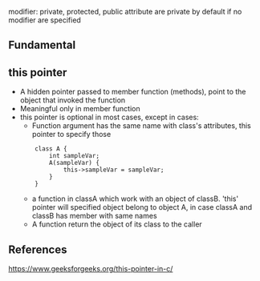 modifier:
    private, protected, public
    attribute are private by default if no modifier are specified

## Fundamental


## this pointer
- A hidden pointer passed to member function (methods), point to the object that invoked the function
- Meaningful only in member function
- this pointer is optional in most cases, except in cases:
    * Function argument has the same name with class's attributes, this pointer to specify those
    ```
        class A {
            int sampleVar;
            A(sampleVar) {
                this->sampleVar = sampleVar;
            }
        }
    ```
    * a function in classA which work with an object of classB. 'this' pointer will specified object belong to object A, in case classA and classB has member with same names
    * A function return the object of its class to the caller
    
##

## References
https://www.geeksforgeeks.org/this-pointer-in-c/